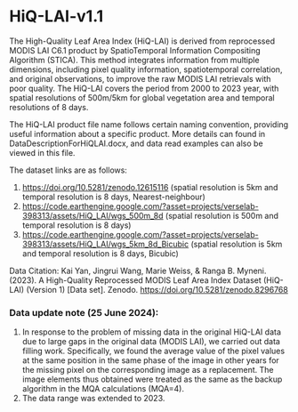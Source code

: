 # HiQ-LAI-v1.1

The High-Quality Leaf Area Index (HiQ-LAI) is derived from reprocessed MODIS LAI C6.1 product by SpatioTemporal Information Compositing Algorithm (STICA). This method integrates information from multiple dimensions, including pixel quality information, spatiotemporal correlation, and original observations, to improve the raw MODIS LAI retrievals with poor quality. The HiQ-LAI covers the period from 2000 to 2023 year, with spatial resolutions of 500m/5km for global vegetation area and temporal resolutions of 8 days.

The HiQ-LAI product file name follows certain naming convention, providing useful information about a specific product. More details can found in DataDescriptionForHiQLAI.docx, and data read examples can also be viewed in this file.

The dataset links are as follows:
1) https://doi.org/10.5281/zenodo.12615116 (spatial resolution is 5km and temporal resolution is 8 days, Nearest-neighbour)
2) https://code.earthengine.google.com/?asset=projects/verselab-398313/assets/HiQ_LAI/wgs_500m_8d (spatial resolution is 500m and temporal resolution is 8 days)
3) https://code.earthengine.google.com/?asset=projects/verselab-398313/assets/HiQ_LAI/wgs_5km_8d_Bicubic (spatial resolution is 5km and temporal resolution is 8 days, Bicubic)

Data Citation: Kai Yan, Jingrui Wang, Marie Weiss, & Ranga B. Myneni. (2023). A High-Quality Reprocessed MODIS Leaf Area Index Dataset (HiQ-LAI) (Version 1) [Data set]. Zenodo. https://doi.org/10.5281/zenodo.8296768

### Data update note (25 June 2024):

1) In response to the problem of missing data in the original HiQ-LAI data due to large gaps in the original data (MODIS LAI), we carried out data filling work. Specifically, we found the average value of the pixel values at the same position in the same phase of the image in other years for the missing pixel on the corresponding image as a replacement. The image elements thus obtained were treated as the same as the backup algorithm in the MQA calculations (MQA=4).
2) The data range was extended to 2023.
